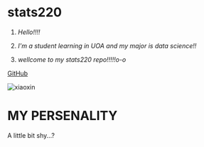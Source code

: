 # stats220
<!--- numbered lists --->
<!--- BTW this is how you comment --->
1. *Hello!!!!*

2. *I'm a student learning in UOA and my major is data science!!*

3. *wellcome to my stats220 repo!!!!!o-o*


[GitHub](https://github.com/EEEliza756/stats220/edit/main/README.md)

![xiaoxin](https://www.zouhong365.com/uploads/211214/15321473.jpg)


# MY PERSENALITY
A little bit shy...?
